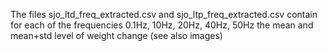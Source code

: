 The files sjo_ltd_freq_extracted.csv and sjo_ltp_freq_extracted.csv contain for each of the frequencies 0.1Hz, 10Hz, 20Hz, 40Hz, 50Hz the mean and mean+std level of weight change (see also images)
